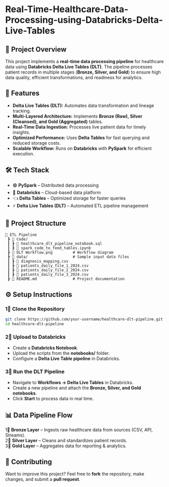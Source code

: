 # Real-Time-Healthcare-Data-Processing-using-Databricks-Delta-Live-Tables
 
## **📝 Project Overview**  
This project implements a **real-time data processing pipeline** for healthcare data using **Databricks Delta Live Tables (DLT)**. The pipeline processes patient records in multiple stages (**Bronze, Silver, and Gold**) to ensure high data quality, efficient transformations, and readiness for analytics.  

## **🚀 Features**  
- **Delta Live Tables (DLT):** Automates data transformation and lineage tracking.  
- **Multi-Layered Architecture:** Implements **Bronze (Raw), Silver (Cleansed), and Gold (Aggregated)** tables.  
- **Real-Time Data Ingestion:** Processes live patient data for timely insights.  
- **Optimized Performance:** Uses **Delta Tables** for fast querying and reduced storage costs.  
- **Scalable Workflow:** Runs on **Databricks** with **PySpark** for efficient execution.  

## **🛠️ Tech Stack**  
- 🟢 **PySpark** – Distributed data processing  
- 🔣 **Databricks** – Cloud-based data platform  
- 👈 **Delta Tables** – Optimized storage for faster queries  
- ⚡ **Delta Live Tables (DLT)** – Automated ETL pipeline management  

## **📂 Project Structure**  
```
💃 ETL Pipeline
 ┣ 💃 Code/
 ┃ ┣ 💃 healthcare_dlt_pipeline_notebook.sql
 ┃ ┣ 💃 spark_code_to_feed_tables.ipynb
 ┣ 💃 DLT Workflow.png         # Workflow diagram
 ┣ 💃 data/                    # Sample input data files
 ┃ ┣ 💃 diagnosis_mapping.csv
 ┃ ┣ 💃 patients_daily_file_1_2024.csv
 ┃ ┣ 💃 patients_daily_file_2_2024.csv
 ┃ ┣ 💃 patients_daily_file_3_2024.csv
 ┣ 💃 README.md                # Project documentation
```

## **⚙️ Setup Instructions**  

### **1⃣ Clone the Repository**  
```bash
git clone https://github.com/your-username/healthcare-dlt-pipeline.git
cd healthcare-dlt-pipeline
```

### **2⃣ Upload to Databricks**  
- Create a **Databricks Notebook**.  
- Upload the scripts from the **notebooks/** folder.  
- Configure a **Delta Live Table pipeline** in Databricks.  

### **3⃣ Run the DLT Pipeline**  
- Navigate to **Workflows → Delta Live Tables** in Databricks.  
- Create a new pipeline and attach the **Bronze, Silver, and Gold notebooks**.  
- Click **Start** to process data in real time.  

## **📊 Data Pipeline Flow**  
1⃣ **Bronze Layer** – Ingests raw healthcare data from sources (CSV, API, Streams).  
2⃣ **Silver Layer** – Cleans and standardizes patient records.  
3⃣ **Gold Layer** – Aggregates data for reporting & analytics.  

## **🤝 Contributing**  
Want to improve this project? Feel free to **fork** the repository, make changes, and submit a **pull request**.  
